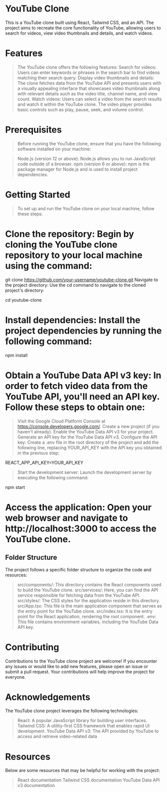 # YouTube Clone
This is a YouTube clone built using React, Tailwind CSS, and an API. The project aims to recreate the core functionality of YouTube, allowing users to search for videos, view video thumbnails and details, and watch videos.

# Features
> The YouTube clone offers the following features:
>Search for videos: Users can enter keywords or phrases in the search bar to find videos matching their search query.
>Display video thumbnails and details: The clone fetches data from the YouTube API and presents users with a visually appealing interface that showcases video thumbnails along with relevant details such as the video title, channel name, and view count.
>Watch videos: Users can select a video from the search results and watch it within the YouTube clone. The video player provides basic controls such as play, pause, seek, and volume control.

# Prerequisites
>Before running the YouTube clone, ensure that you have the following software installed on your machine:

>Node.js (version 12 or above): Node.js allows you to run JavaScript code outside of a browser.
npm (version 6 or above): npm is the package manager for Node.js and is used to install project dependencies.
# Getting Started
>To set up and run the YouTube clone on your local machine, follow these steps:

# Clone the repository: Begin by cloning the YouTube clone repository to your local machine using the command:
git clone https://github.com/your-username/youtube-clone.git
Navigate to the project directory: Use the cd command to navigate to the cloned project's directory:

cd youtube-clone
# Install dependencies: Install the project dependencies by running the following command:

npm install
# Obtain a YouTube Data API v3 key: In order to fetch video data from the YouTube API, you'll need an API key. Follow these steps to obtain one:

> Visit the Google Cloud Platform Console at https://console.developers.google.com/.
> Create a new project (if you haven't already).
> Enable the YouTube Data API v3 for your project.
> Generate an API key for the YouTube Data API v3.
> Configure the API key: Create a .env file in the root directory of the project and add the following line, replacing YOUR_API_KEY with the API key you obtained in the previous step:

REACT_APP_API_KEY=YOUR_API_KEY
>Start the development server: Launch the development server by executing the following command:

npm start
# Access the application: Open your web browser and navigate to http://localhost:3000 to access the YouTube clone.
## Folder Structure
The project follows a specific folder structure to organize the code and resources:

> src/components/: This directory contains the React components used to build the YouTube clone.
> src/services/: Here, you can find the API service responsible for fetching data from the YouTube API.
> src/styles/: The CSS styles for the application reside in this directory.
> src/App.tsx: This file is the main application component that serves as the entry point for the YouTube clone.
> src/index.tsx: It is the entry point for the React application, rendering the root component.
> .env: This file contains environment variables, including the YouTube Data API key.
# Contributing
Contributions to the YouTube clone project are welcome! If you encounter any issues or would like to add new features, please open an issue or submit a pull request. Your contributions will help improve the project for everyone.

# Acknowledgements
The YouTube clone project leverages the following technologies:

> React: A popular JavaScript library for building user interfaces.
> Tailwind CSS: A utility-first CSS framework that enables rapid UI development.
> YouTube Data API v3: The API provided by YouTube to access and retrieve video-related data
# Resources
Below are some resources that may be helpful for working with the project:

> React documentation
> Tailwind CSS documentation
> YouTube Data API v3 documentation
